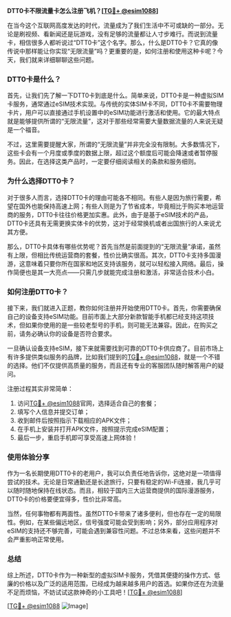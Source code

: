 **DTT0卡不限流量卡怎么注册飞机？[[TG💪+ @esim1088](https://t.me/s/esim1088)]**

在当今这个互联网高度发达的时代，流量成为了我们生活中不可或缺的一部分。无论是刷视频、看新闻还是玩游戏，没有足够的流量都让人寸步难行。而说到流量卡，相信很多人都听说过“DTT0卡”这个名字。那么，什么是DTT0卡？它真的像传说中那样能让你实现“无限流量”吗？更重要的是，如何注册和使用这种卡呢？今天，我们就来详细聊聊这些问题。

### DTT0卡是什么？

首先，让我们先了解一下DTT0卡到底是什么。简单来说，DTT0卡是一种虚拟SIM卡服务，通常通过eSIM技术实现。与传统的实体SIM卡不同，DTT0卡不需要物理卡片，用户可以直接通过手机设置中的eSIM功能进行激活和使用。它的最大特点就是能够提供所谓的“无限流量”，这对于那些经常需要大量数据流量的人来说无疑是一个福音。

不过，这里需要提醒大家，所谓的“无限流量”并非完全没有限制。大多数情况下，这些卡会有一个月度或季度的数据上限，超过这个额度后可能会降速或者暂停服务。因此，在选择这类产品时，一定要仔细阅读相关的条款和服务细则。

### 为什么选择DTT0卡？

对于很多人而言，选择DTT0卡的理由可能各不相同。有些人是因为旅行需要，希望在国外也能保持高速上网；有些人则是为了节省成本，毕竟相比于购买本地运营商的服务，DTT0卡往往价格更加实惠。此外，由于是基于eSIM技术的产品，DTT0卡还具有无需更换实体卡的优势，这对于经常换机或者出国旅行的人来说尤其方便。

那么，DTT0卡具体有哪些优势呢？首先当然是前面提到的“无限流量”承诺，虽然有上限，但相比传统运营商的套餐，性价比确实很高。其次，DTT0卡支持多国漫游，这意味着只要你所在国家和地区支持该服务，就可以轻松接入网络。最后，操作简便也是其一大亮点——只需几步就能完成注册和激活，非常适合技术小白。

### 如何注册DTT0卡？

接下来，我们就进入正题，教你如何注册并开始使用DTT0卡。首先，你需要确保自己的设备支持eSIM功能。目前市面上大部分新款智能手机都已经支持这项技术，但如果你使用的是一些较老型号的手机，则可能无法兼容。因此，在购买之前，请务必确认你的设备是否符合要求。

一旦确认设备支持eSIM，接下来就需要找到可靠的DTT0卡供应商了。目前市场上有许多提供类似服务的品牌，比如我们提到的[TG💪+ @esim1088](https://t.me/s/esim1088)，就是一个不错的选择。他们不仅提供高质量的服务，而且还有专业的客服团队随时解答用户的疑问。

注册过程其实非常简单：
1. 访问[TG💪+ @esim1088](https://t.me/s/esim1088)官网，选择适合自己的套餐；
2. 填写个人信息并提交订单；
3. 收到邮件后按照指示下载相应的APK文件；
4. 在手机上安装并打开APK文件，按照提示完成eSIM配置；
5. 最后一步，重启手机即可享受高速上网体验！

### 使用体验分享

作为一名长期使用DTT0卡的老用户，我可以负责任地告诉你，这绝对是一项值得尝试的技术。无论是日常通勤还是长途旅行，只要有稳定的Wi-Fi连接，我几乎可以随时随地保持在线状态。而且，相较于国内三大运营商提供的国际漫游服务，DTT0卡的价格要便宜得多，性价比非常高。

当然，任何事物都有两面性。虽然DTT0卡带来了诸多便利，但也存在一定的局限性。例如，在某些偏远地区，信号强度可能会受到影响；另外，部分应用程序对eSIM的支持还不够完善，可能会遇到兼容性问题。不过总体来看，这些问题并不会严重影响正常使用。

### 总结

综上所述，DTT0卡作为一种新型的虚拟SIM卡服务，凭借其便捷的操作方式、低廉的价格以及广泛的适用范围，已经成为越来越多用户的首选。如果你还在为流量不足而烦恼，不妨试试这款神奇的小工具吧！[[TG💪+ @esim1088](https://t.me/s/esim1088)]

[[TG💪+ @esim1088](https://t.me/s/esim1088) ![Image](https://i.postimg.cc/4NQfJmqS/Snipaste-2025-05-13-00-14-12.png)]